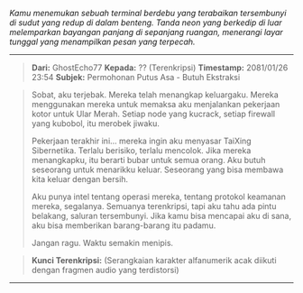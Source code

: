 _Kamu menemukan sebuah terminal berdebu yang terabaikan tersembunyi di sudut yang redup di dalam benteng. Tanda neon yang berkedip di luar melemparkan bayangan panjang di sepanjang ruangan, menerangi layar tunggal yang menampilkan pesan yang terpecah._

---

> **Dari:** GhostEcho77
> **Kepada:** ?? (Terenkripsi)
> **Timestamp:** 2081/01/26 23:54
> **Subjek:** Permohonan Putus Asa - Butuh Ekstraksi

> Sobat, aku terjebak. Mereka telah menangkap keluargaku. Mereka menggunakan mereka untuk memaksa aku menjalankan pekerjaan kotor untuk Ular Merah. Setiap node yang kucrack, setiap firewall yang kubobol, itu merobek jiwaku.
>
> Pekerjaan terakhir ini... mereka ingin aku menyasar TaiXing Sibernetika. Terlalu berisiko, terlalu mencolok. Jika mereka menangkapku, itu berarti bubar untuk semua orang. Aku butuh seseorang untuk menarikku keluar. Seseorang yang bisa membawa kita keluar dengan bersih.
>
> Aku punya intel tentang operasi mereka, tentang protokol keamanan mereka, segalanya. Semuanya terenkripsi, tapi aku tahu ada pintu belakang, saluran tersembunyi. Jika kamu bisa mencapai aku di sana, aku bisa memberikan barang-barang itu padamu.
>
> Jangan ragu. Waktu semakin menipis.

> **Kunci Terenkripsi:** (Serangkaian karakter alfanumerik acak diikuti dengan fragmen audio yang terdistorsi)

---

